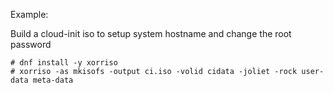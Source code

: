 Example:

Build a cloud-init iso to setup system hostname and change the root password

```
# dnf install -y xorriso
# xorriso -as mkisofs -output ci.iso -volid cidata -joliet -rock user-data meta-data
```
